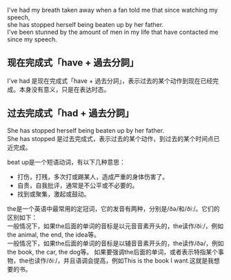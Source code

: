 I've had my breath taken away when a fan told me that since watching my speech,    
she has stopped herself being beaten up by her father.     
I've been stunned by the amount of men in my life that have contacted me since my speech.      


现在完成式「have + 過去分詞」    
-------------------------------------------
I've had 是现在完成式「have + 過去分詞」，表示过去的某个动作到现在已经完成。本身没有意义，只是在表达时态。     

过去完成式「had + 過去分詞」    
--------------------------------------------
She has stopped herself being beaten up by her father.      
She has stopped 是过去完成式，表示过去的某个动作，到过去的某个时间点已近完成。     

beat up是一个短语动词，有以下几种意思：    
- 打伤，打残，多次打或踢某人，造成严重的身体伤害了。      
- 自责，自我批评，通常是不公平或不必要的。     
- 找到或聚集，激起或鼓动。    

the是一个英语中最常用的定冠词，它的发音有两种，分别是/ðə/和/ðiː/。它们的区别如下：    
一般情况下，如果the后面的单词的音标是以元音音素开头的，the读作/ðiː/，例如the animal, the end, the idea等。    
一般情况下，如果the后面的单词的音标是以辅音音素开头的，the读作/ðə/，例如the book, the car, the dog等。
如果要强调the后面的单词，或者表示特指某个事物，the也读作/ðiː/，并且语调会提高，例如This is the book I want.这就是我想要的书。    